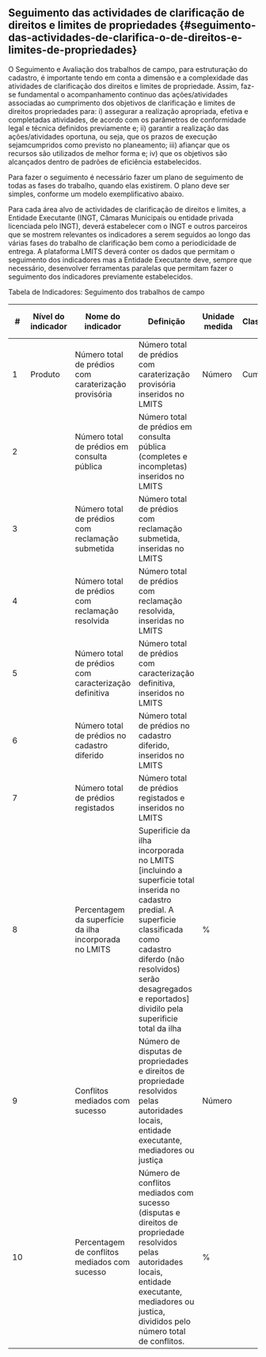 ## Seguimento das actividades de clarificação de direitos e limites de propriedades {#seguimento-das-actividades-de-clarifica-o-de-direitos-e-limites-de-propriedades}

O Seguimento e Avaliação dos trabalhos de campo, para estruturação do cadastro, é importante tendo em conta a dimensão e a complexidade das atividades de clarificação dos direitos e limites de propriedade. Assim, faz-se fundamental o acompanhamento continuo das ações/atividades associadas ao cumprimento dos objetivos de clarificação e limites de direitos propriedades para: i) assegurar a realização apropriada, efetiva e completadas atividades, de acordo com os parâmetros de conformidade legal e técnica definidos previamente e; ii) garantir a realização das ações/atividades oportuna, ou seja, que os prazos de execução sejamcumpridos como previsto no planeamento; iii) afiançar que os recursos são utilizados de melhor forma e; iv) que os objetivos são alcançados dentro de padrões de eficiência estabelecidos.

Para fazer o seguimento é necessário fazer um plano de seguimento de todas as fases do trabalho, quando elas existirem. O plano deve ser simples, conforme um modelo exemplificativo abaixo.

Para cada área alvo de actividades de clarificação de direitos e limites, a Entidade Executante (INGT, Câmaras Municipais ou entidade privada licenciada pelo INGT), deverá estabelecer com o INGT e outros parceiros que se mostrem relevantes os indicadores a serem seguidos ao longo das várias fases do trabalho de clarificação bem como a periodicidade de entrega. A plataforma LMITS deverá conter os dados que permitam o seguimento dos indicadores mas a Entidade Executante deve, sempre que necessário, desenvolver ferramentas paralelas que permitam fazer o seguimento dos indicadores previamente estabelecidos.

Tabela de Indicadores: Seguimento dos trabalhos de campo

| # | Nível do indicador | Nome do indicador | Definição | Unidade medida | Classificação | Desagregação | Fonte de dados | Instituição Responsável | Frequência de relatório |
| --- | --- | --- | --- | --- | --- | --- | --- | --- | --- |
| 1 | Produto | Número total de prédios com caraterização provisória | Número total de prédios com caraterização provisória inseridos no LMITS | Número | Cumulativo | Rural / Urbano / Misto | LMITS | INGT | Mensal |
| 2 |  | Número total de prédios em consulta pública | Número total de prédios em consulta pública (completes e incompletas) inseridos no LMITS |  |  |  |  |  |  |
| 3 |  | Número total de prédios com reclamação submetida | Número total de prédios com reclamação submetida, inseridas no LMITS |  |  |  |  |  |  |
| 4 |  | Número total de prédios com reclamação resolvida | Número total de prédios com reclamação resolvida, inseridas no LMITS |  |  |  |  |  |  |
| 5 |  | Número total de prédios com caracterização definitiva | Número total de prédios com caracterização definitiva, inseridos no LMITS |  |  |  |  |  |  |
| 6 |  | Número total de prédios no cadastro diferido | Número total de prédios no cadastro diferido, inseridos no LMITS |  |  |  |  |  |  |
| 7 |  | Número total de prédios registados | Número total de prédios registados e inseridos no LMITS |  |  |  |  |  |  |
| 8 |  | Percentagem da superfície da ilha incorporada no LMITS | Superificie da ilha incorporada no LMITS [incluindo a superficie total inserida no cadastro predial. A superficie classificada como cadastro diferdo (não resolvidos) serão desagregados e reportados] dividilo pela superificie total da ilha | % |  | Rural/Urbano/Misto |  |  |  |
| 9 |  | Conflitos mediados com sucesso | Número de disputas de propriedades e direitos de propriedade resolvidos pelas autoridades locais, entidade executante, mediadores ou justiça | Número |  | Rural / Urbano / Misto |  |  |  |
| 10 |  | Percentagem de conflitos mediados com sucesso | Número de conflitos mediados com sucesso (disputas e direitos de propriedade resolvidos pelas autoridades locais, entidade executante, mediadores ou justica, divididos pelo número total de conflitos. | % |  |  |  |  |  |